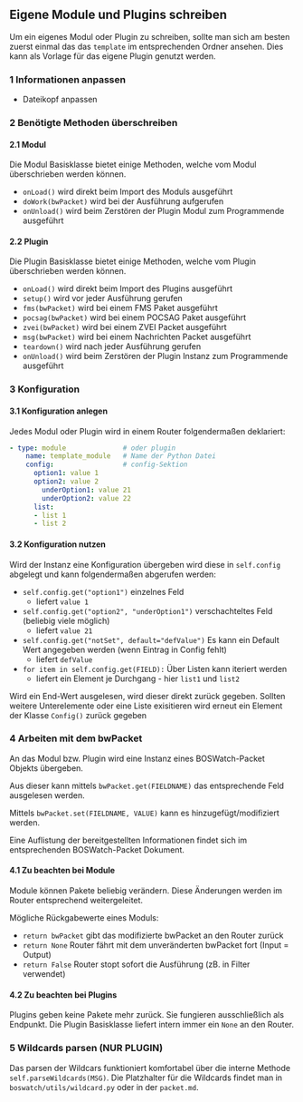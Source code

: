 ## Eigene Module und Plugins schreiben

Um ein eigenes Modul oder Plugin zu schreiben, sollte man sich
am besten zuerst einmal das das `template` im entsprechenden Ordner ansehen.
Dies kann als Vorlage für das eigene Plugin genutzt werden.

### 1 Informationen anpassen
- Dateikopf anpassen

### 2 Benötigte Methoden überschreiben
#### 2.1 Modul
Die Modul Basisklasse bietet einige Methoden, welche vom Modul überschrieben werden können.
- `onLoad()` wird direkt beim Import des Moduls ausgeführt
- `doWork(bwPacket)` wird bei der Ausführung aufgerufen
- `onUnload()` wird beim Zerstören der Plugin Modul zum Programmende ausgeführt
#### 2.2 Plugin
Die Plugin Basisklasse bietet einige Methoden, welche vom Plugin überschrieben werden können.
- `onLoad()` wird direkt beim Import des Plugins ausgeführt
- `setup()` wird vor jeder Ausführung gerufen
- `fms(bwPacket)` wird bei einem FMS Paket ausgeführt
- `pocsag(bwPacket)` wird bei einem POCSAG Paket ausgeführt
- `zvei(bwPacket)` wird bei einem ZVEI Packet ausgeführt
- `msg(bwPacket)` wird bei einem Nachrichten Packet ausgeführt
- `teardown()` wird nach jeder Ausführung gerufen
- `onUnload()` wird beim Zerstören der Plugin Instanz zum Programmende ausgeführt

### 3 Konfiguration
#### 3.1 Konfiguration anlegen
Jedes Modul oder Plugin wird in einem Router folgendermaßen deklariert:
```yaml
- type: module              # oder plugin
    name: template_module   # Name der Python Datei
    config:                 # config-Sektion
      option1: value 1
      option2: value 2
        underOption1: value 21
        underOption2: value 22
      list:
      - list 1
      - list 2
```

#### 3.2 Konfiguration nutzen
Wird der Instanz eine Konfiguration übergeben wird diese in `self.config`
abgelegt und kann folgendermaßen abgerufen werden:
- `self.config.get("option1")` einzelnes Feld
  - liefert `value 1`
- `self.config.get("option2", "underOption1")` verschachteltes Feld (beliebig viele möglich)
  - liefert `value 21`
- `self.config.get("notSet", default="defValue")` Es kann ein Default Wert angegeben werden (wenn Eintrag in Config fehlt)
  - liefert `defValue`
- `for item in self.config.get(FIELD):` Über Listen kann iteriert werden
  - liefert ein Element je Durchgang - hier `list1` und `list2`

Wird ein End-Wert ausgelesen, wird dieser direkt zurück gegeben.
Sollten weitere Unterelemente oder eine Liste exisitieren
wird erneut ein Element der Klasse `Config()` zurück gegeben

### 4 Arbeiten mit dem bwPacket
An das Modul bzw. Plugin wird eine Instanz eines BOSWatch-Packet Objekts übergeben.

Aus dieser kann mittels `bwPacket.get(FIELDNAME)` das entsprechende Feld
ausgelesen werden. 

Mittels `bwPacket.set(FIELDNAME, VALUE)` kann es hinzugefügt/modifiziert werden. 

Eine Auflistung der bereitgestellten Informationen
findet sich im entsprechenden BOSWatch-Packet Dokument.

#### 4.1 Zu beachten bei Module
Module können Pakete beliebig verändern.
Diese Änderungen werden im Router entsprechend weitergeleitet.

Mögliche Rückgabewerte eines Moduls:
- `return bwPacket` gibt das modifizierte bwPacket an den Router zurück
- `return None` Router fährt mit dem unveränderten bwPacket fort (Input = Output)
- `return False` Router stopt sofort die Ausführung (zB. in Filter verwendet)
#### 4.2 Zu beachten bei Plugins
Plugins geben keine Pakete mehr zurück. Sie fungieren ausschließlich als Endpunkt.
Die Plugin Basisklasse liefert intern immer ein `None` an den Router.
 
### 5 Wildcards parsen (NUR PLUGIN)
Das parsen der Wildcars funktioniert komfortabel über die interne Methode `self.parseWildcards(MSG)`.
Die Platzhalter für die Wildcards findet man in `boswatch/utils/wildcard.py` oder in der `packet.md`.
